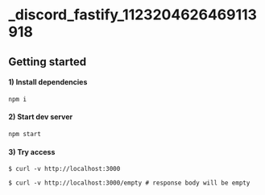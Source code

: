 _discord_fastify_1123204626469113918
===

## Getting started

#### 1) Install dependencies

```
npm i
```

#### 2) Start dev server

```
npm start
```

#### 3) Try access

```
$ curl -v http://localhost:3000
```

```
$ curl -v http://localhost:3000/empty # response body will be empty
```